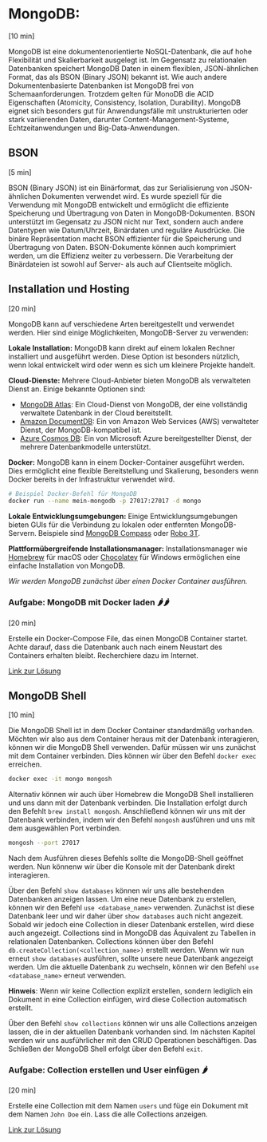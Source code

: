 # MongoDB: 
[10 min]

MongoDB ist eine dokumentenorientierte NoSQL-Datenbank, die auf hohe Flexibilität und Skalierbarkeit ausgelegt ist. Im Gegensatz zu relationalen Datenbanken speichert MongoDB Daten in einem flexiblen, JSON-ähnlichen Format, das als BSON (Binary JSON) bekannt ist. Wie auch andere Dokumentenbasierte Datenbanken ist MongoDB frei von Schemaanforderungen. Trotzdem gelten für MonoDB die ACID Eigenschaften (Atomicity, Consistency, Isolation, Durability). MongoDB eignet sich besonders gut für Anwendungsfälle mit unstrukturierten oder stark variierenden Daten, darunter Content-Management-Systeme, Echtzeitanwendungen und Big-Data-Anwendungen.


## BSON
[5 min]

BSON (Binary JSON) ist ein Binärformat, das zur Serialisierung von JSON-ähnlichen Dokumenten verwendet wird. Es wurde speziell für die Verwendung mit MongoDB entwickelt und ermöglicht die effiziente Speicherung und Übertragung von Daten in MongoDB-Dokumenten. BSON unterstützt im Gegensatz zu JSON nicht nur Text, sondern auch andere Datentypen wie Datum/Uhrzeit, Binärdaten und reguläre Ausdrücke. Die binäre Repräsentation macht BSON effizienter für die Speicherung und Übertragung von Daten. BSON-Dokumente können auch komprimiert werden, um die Effizienz weiter zu verbessern. Die Verarbeitung der Binärdateien ist sowohl auf Server- als auch auf Clientseite möglich.


## Installation und Hosting
[20 min]

MongoDB kann auf verschiedene Arten bereitgestellt und verwendet werden. Hier sind einige Möglichkeiten, MongoDB-Server zu verwenden:

**Lokale Installation:** MongoDB kann direkt auf einem lokalen Rechner installiert und ausgeführt werden. Diese Option ist besonders nützlich, wenn lokal entwickelt wird oder wenn es sich um kleinere Projekte handelt.

**Cloud-Dienste:** Mehrere Cloud-Anbieter bieten MongoDB als verwalteten Dienst an. Einige bekannte Optionen sind:

- [MongoDB Atlas](https://www.mongodb.com/cloud/atlas): Ein Cloud-Dienst von MongoDB, der eine vollständig verwaltete Datenbank in der Cloud bereitstellt.
- [Amazon DocumentDB](https://aws.amazon.com/documentdb/): Ein von Amazon Web Services (AWS) verwalteter Dienst, der MongoDB-kompatibel ist.
- [Azure Cosmos DB](https://azure.microsoft.com/en-us/services/cosmos-db/): Ein von Microsoft Azure bereitgestellter Dienst, der mehrere Datenbankmodelle unterstützt.

**Docker:** MongoDB kann in einem Docker-Container ausgeführt werden. Dies ermöglicht eine flexible Bereitstellung und Skalierung, besonders wenn Docker bereits in der Infrastruktur verwendet wird.

```bash
# Beispiel Docker-Befehl für MongoDB
docker run --name mein-mongodb -p 27017:27017 -d mongo
```

**Lokale Entwicklungsumgebungen:** Einige Entwicklungsumgebungen bieten GUIs für die Verbindung zu lokalen oder entfernten MongoDB-Servern. Beispiele sind [MongoDB Compass](https://www.mongodb.com/products/compass) oder [Robo 3T](https://robomongo.org/).

**Plattformübergreifende Installationsmanager:** Installationsmanager wie [Homebrew](https://brew.sh/) für macOS oder [Chocolatey](https://chocolatey.org/) für Windows ermöglichen eine einfache Installation von MongoDB.


_Wir werden MongoDB zunächst über einen Docker Container ausführen._

### Aufgabe: MongoDB mit Docker laden 🌶🌶
[20 min]

Erstelle ein Docker-Compose File, das einen MongoDB Container startet. Achte darauf, dass die Datenbank auch nach einem Neustart des Containers erhalten bleibt.
Recherchiere dazu im Internet.

[Link zur Lösung](../lösungen/aufgabe1.md)

## MongoDB Shell
[10 min]

Die MongoDB Shell ist in dem Docker Container standardmäßg vorhanden. Möchten wir also aus dem Container heraus mit der Datenbank interagieren, können wir die MongoDB Shell verwenden. Dafür müssen wir uns zunächst mit dem Container verbinden. Dies können wir über den Befehl `docker exec` erreichen.

```bash
docker exec -it mongo mongosh
```

Alternativ können wir auch über Homebrew die MongoDB Shell installieren und uns dann mit der Datenbank verbinden. Die Installation erfolgt durch den Befehlt `brew install mongosh`. Anschließend können wir uns mit der Datenbank verbinden, indem wir den Befehl `mongosh` ausführen und uns mit dem ausgewählen Port verbinden.

```bash
mongosh --port 27017
```


Nach dem Ausführen dieses Befehls sollte die MongoDB-Shell geöffnet werden. Nun könnenw wir über die Konsole mit der Datenbank direkt interagieren.

Über den Befehl `show databases` können wir uns alle bestehenden Datenbanken anzeigen lassen. Um eine neue Datenbank zu erstellen, können wir den Befehl `use <database_name>` verwenden. Zunächst ist diese Datenbank leer und wir daher über `show databases` auch nicht angezeit. Sobald wir jedoch eine Collection in dieser Datenbank erstellen, wird diese auch angezeigt. Collections sind in MongoDB das Äquivalent zu Tabellen in relationalen Datenbanken. Collections können über den Befehl `db.createCollection(<collection_name>)` erstellt werden. Wenn wir nun erneut `show databases` ausführen, sollte unsere neue Datenbank angezeigt werden. Um die aktuelle Datenbank zu wechseln, können wir den Befehl `use <database_name>` erneut verwenden. 

**Hinweis**: Wenn wir keine Collection explizit erstellen, sondern lediglich ein Dokument in eine Collection einfügen, wird diese Collection automatisch erstellt.

Über den Befehl `show collections` können wir uns alle Collections anzeigen lassen, die in der aktuellen Datenbank vorhanden sind. Im nächsten Kapitel werden wir uns ausführlicher mit den CRUD Operationen beschäftigen. Das Schließen der MongoDB Shell erfolgt über den Befehl `exit`.


### Aufgabe: Collection erstellen und User einfügen 🌶
[20 min]

Erstelle eine Collection mit dem Namen `users` und füge ein Dokument mit dem Namen `John Doe` ein. Lass die alle Collections anzeigen.

[Link zur Lösung](../lösungen/aufgabe2.md)